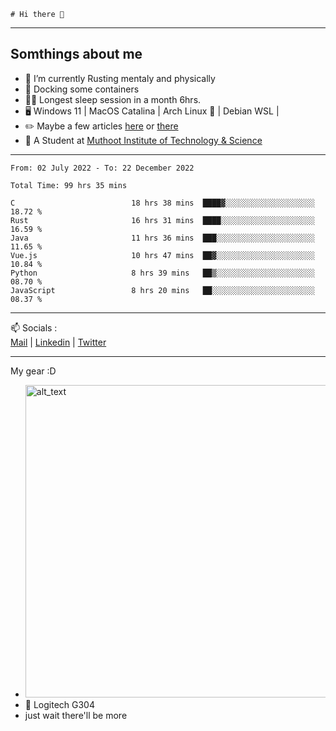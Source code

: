 ```
# Hi there 👋
```

---

## Somthings about me


- 🌱 I’m currently Rusting mentaly and physically
- 🐋 Docking some containers
- 😶‍🌫️ Longest sleep session in a month 6hrs.
- 🖥️ Windows 11 | MacOS Catalina | Arch Linux 🦩 | Debian WSL |
- ✏️ Maybe a few articles [here](https://medium.com/@advaithnarayanan8) or [there](https://medium.com/@advaithnarayanan8)
- 📑 A Student at [Muthoot Institute of Technology & Science](https://mgmits.ac.in/)



---

<!--START_SECTION:waka-->

```text
From: 02 July 2022 - To: 22 December 2022

Total Time: 99 hrs 35 mins

C                          18 hrs 38 mins  ████▓░░░░░░░░░░░░░░░░░░░░   18.72 %
Rust                       16 hrs 31 mins  ████░░░░░░░░░░░░░░░░░░░░░   16.59 %
Java                       11 hrs 36 mins  ███░░░░░░░░░░░░░░░░░░░░░░   11.65 %
Vue.js                     10 hrs 47 mins  ██▓░░░░░░░░░░░░░░░░░░░░░░   10.84 %
Python                     8 hrs 39 mins   ██▒░░░░░░░░░░░░░░░░░░░░░░   08.70 %
JavaScript                 8 hrs 20 mins   ██░░░░░░░░░░░░░░░░░░░░░░░   08.37 %
```

<!--END_SECTION:waka-->

---

📫 Socials :<br>
[Mail](mailto:advaithnarayanan8@gmail.com) | [Linkedin](https://www.linkedin.com/in/advaith-narayanan-a72152214/) | [Twitter](https://twitter.com/advaithnarayan)


--- 
My gear :D

- [<img alt="alt_text" width="500px" src="https://valid.x86.fr/cache/banner/xv24bv-6.png" />](https://valid.x86.fr/xv24bv)
- 🐁 Logitech G304
- just wait there'll be more
